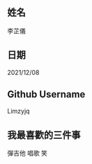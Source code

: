 姓名
----
李芷儀

日期
----
2021/12/08

Github Username
---------------
Limzyjq

我最喜歡的三件事
---------------
彈吉他 唱歌 笑 
